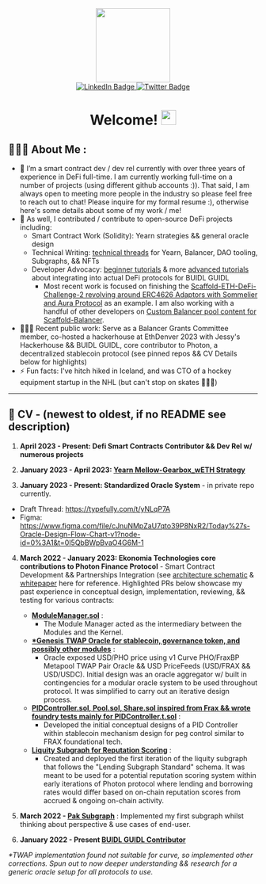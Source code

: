 <div id="header" align="center">
  <img src="https://media.giphy.com/media/mCRJDo24UvJMA/giphy.gif" width="150"/>

<div id="badges">
  <a href="https://www.linkedin.com/in/phamsteven/">
    <img src="https://img.shields.io/badge/LinkedIn-blue?style=for-the-badge&logo=linkedin&logoColor=white" alt="LinkedIn Badge"/>
  </a>
  <a href="https://twitter.com/steve0xp">
    <img src="https://img.shields.io/badge/Twitter-blue?style=for-the-badge&logo=twitter&logoColor=white" alt="Twitter Badge"/>
  </a>
</div>

<h1>
  Welcome!
  <img src="https://media.giphy.com/media/hvRJCLFzcasrR4ia7z/giphy.gif" width="30px"/>
</h1>
</div>

## 🙋🏻‍♂️ About Me :

- 🔭 I’m a smart contract dev / dev rel currently with over three years of experience in DeFi full-time. I am currently working full-time on a number of projects (using different github accounts :)). That said, I am always open to meeting more people in the industry so please feel free to reach out to chat! Please inquire for my formal resume :), otherwise here's some details about some of my work / me!
- 🌱 As well, I contributed / contribute to open-source DeFi projects including: 
   - Smart Contract Work (Solidity): Yearn strategies && general oracle design
   - Technical Writing: [technical threads](https://typefully.com/t/T3CNVzI) for Yearn, Balancer, DAO tooling, Subgraphs, && NFTs
   - Developer Advocacy: [beginner tutorials](https://github.com/scaffold-eth/scaffold-eth-challenges/tree/challenge-4-dex) & more [advanced tutorials](https://github.com/scaffold-eth/Scaffold-ETH-DeFi-Challenges/tree/challenge-1-simple-yearn-strategy) about integrating into actual DeFi protocols for BUIDL GUIDL
      - Most recent work is focused on finishing the [Scaffold-ETH-DeFi-Challenge-2 revolving around ERC4626 Adaptors with Sommelier and Aura Protocol](https://github.com/scaffold-eth/Scaffold-ETH-DeFi-Challenges/tree/challenge-2-sommelier-erc4626-adaptor) as an example. I am also working with a handful of other developers on [Custom Balancer pool content for Scaffold-Balancer](https://medium.com/@BalancerGrants/buidlguidl-are-developing-a-how-to-for-balancer-custom-pools-from-scaffold-eth-afd7b6a55d03).  
- 👨🏻‍💻 Recent public work: Serve as a Balancer Grants Committee member, co-hosted a hackerhouse at EthDenver 2023 with Jessy's Hackerhouse && BUIDL GUIDL, core contributor to Photon, a decentralized stablecoin protocol (see pinned repos && CV Details below for highlights) 
- ⚡ Fun facts: I've hitch hiked in Iceland, and was CTO of a hockey equipment startup in the NHL (but can't stop on skates 🤷🏻‍♂️)

---
## 📜 CV - (newest to oldest, if no README see description)

1. **April 2023 - Present: Defi Smart Contracts Contributor && Dev Rel w/ numerous projects**

2. **January 2023 - April 2023: [Yearn Mellow-Gearbox_wETH Strategy](https://github.com/umphams/yearn_mellow-gearbox-strategy)**

3. **January 2023 - Present: Standardized Oracle System** - in private repo currently. 
  - Draft Thread: https://typefully.com/t/yNLqP7A
  - Figma: https://www.figma.com/file/cJnuNMpZaU7qto39P8NxR2/Today%27s-Oracle-Design-Flow-Chart-v1?node-id=0%3A1&t=0I5QbBWpBvaO4G6M-1


4. **March 2022 - January 2023: Ekonomia Technologies core contributions to Photon Finance Protocol** - Smart Contract Development && Partnerships Integration (see [architecture schematic](https://drive.google.com/file/d/1cNvRpRHazSg40sw10evm_sVobBsfroec/view?usp=share_link) & [whitepaper](https://drive.google.com/file/d/1nWtAZnyW2famK8JDk3CNW-0Yzv_w3UFa/view?usp=share_link) here for reference. Highlighted PRs below showcase my past experience in conceptual design, implementation, reviewing, && testing for various contracts:

    - **[ModuleManager.sol](https://github.com/ekonomia-tech/protocol-alpha/pull/49)** :
      - The Module Manager acted as the intermediary between the Modules and the
Kernel.
    - **[*Genesis TWAP Oracle for stablecoin, governance token, and possibly other modules](https://github.com/ekonomia-tech/protocol-alpha/pull/44)** : 
      - Oracle exposed USD/PHO price using v1 Curve PHO/FraxBP Metapool TWAP Pair Oracle && USD PriceFeeds (USD/FRAX && USD/USDC). Initial design was an oracle aggregator w/ built in contingencies for a modular oracle system to be used throughout protocol. It was simplified to carry out an iterative design process.
    - **[PIDController.sol, Pool.sol, Share.sol inspired from Frax && wrote foundry tests mainly for PIDController.t.sol](https://github.com/ekonomia-tech/protocol-alpha/pull/11)** : 
      - Developed the initial conceptual designs of a PID Controller within stablecoin mechanism design for peg control similar to FRAX foundational tech. 
    - **[Liquity Subgraph for Reputation Scoring](https://github.com/ekonomia-tech/lending-subgraph-standard/pull/8)** : 
      - Created and deployed the first iteration of the liquity subgraph that follows the "Lending Subgraph Standard" schema. It was meant to be used for a potential reputation scoring system within early iterations of Photon protocol where lending and borrowing rates would differ based on on-chain reputation scores from accrued & ongoing on-chain activity.   
      
5. **March 2022 - [Pak Subgraph](https://github.com/squirtleDevs/subgraphs)** : Implemented my first subgraph whilst thinking about perspective & use cases of end-user.
  
6. **January 2022 - Present [BUIDL GUIDL Contributor](https://buidlguidl.com/builders/0x59ea223b48f0E1B6AdDD86cE6551dC44E2c7cb75)**

  _*TWAP implementation found not suitable for curve, so implemented other corrections. Spun out to now deeper understanding && research for a generic oracle setup for all protocols to use._
